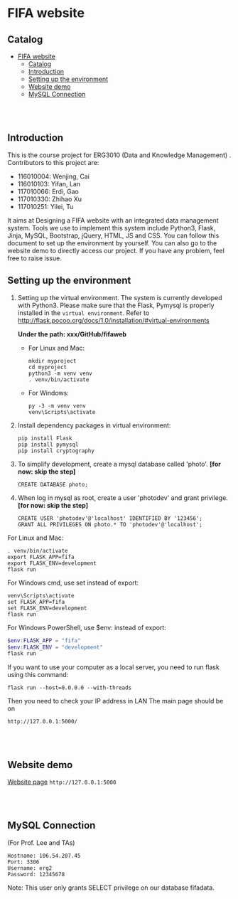 # FIFA website

## Catalog

- [FIFA website](#fifa-website)
  - [Catalog](#catalog)
  - [Introduction](#introduction)
  - [Setting up the environment](#setting-up-the-environment)
  - [Website demo](#website-demo)
  - [MySQL Connection](#mysql-connection)

<br>

<br>

## Introduction

This is the course project for ERG3010 (Data and Knowledge Management) . Contributors to this project are:

- 116010004: Wenjing, Cai
- 116010103: Yifan, Lan
- 117010066: Erdi, Gao
- 117010330: Zhihao Xu
- 117010251: Yilei, Tu

It aims at Designing a FIFA website with an integrated data management system. Tools we use to implement this system include Python3, Flask,  Jinja, MySQL, Bootstrap, jQuery, HTML, JS and CSS. You can follow this document to set up the environment by yourself. You can also go to the website demo to directly access our project. If you have any problem, feel free to raise issue.

## Setting up the environment

1. Setting up the virtual environment. The system is currently developed with Python3. Please make sure that the Flask, Pymysql is properly installed in the `virtual environment`. Refer to <http://flask.pocoo.org/docs/1.0/installation/#virtual-environments>

   **Under the path: xxx/GitHub/fifaweb** 

   - For Linux and Mac:

     ```
     mkdir myproject
     cd myproject
     python3 -m venv venv
     . venv/bin/activate
     ```

   - For Windows:

     ```
     py -3 -m venv venv
     venv\Scripts\activate
     ```

2. Install dependency packages in virtual environment:

   ```
   pip install Flask
   pip install pymysql
   pip install cryptography
   ```

3. To simplify development, create a mysql database called 'photo'. **[for now: skip the step]**

   ```
   CREATE DATABASE photo;
   ```

4. When log in mysql as root, create a  user 'photodev' and grant privilege.**[for now: skip the step]**

   ```
   CREATE USER 'photodev'@'localhost' IDENTIFIED BY '123456';
   GRANT ALL PRIVILEGES ON photo.* TO 'photodev'@'localhost';
   ```


For Linux and Mac:

```shell
. venv/bin/activate
export FLASK_APP=fifa
export FLASK_ENV=development
flask run
```

For Windows cmd, use set instead of export:

```
venv\Scripts\activate
set FLASK_APP=fifa
set FLASK_ENV=development
flask run
```

For Windows PowerShell, use $env: instead of export:

```powershell
$env:FLASK_APP = "fifa"
$env:FLASK_ENV = "development"
flask run
```

If you want to use your computer as a local server, you need to run flask using this command:

```shell
flask run --host=0.0.0.0 --with-threads
```
Then you need to check your IP address in LAN
The main page should be on

```http
http://127.0.0.1:5000/
```





<br>

<br>

## Website demo 

[Website page](http://127.0.0.1:5000/)
`http://127.0.0.1:5000`

<br>

<br>


## MySQL Connection 
(For Prof. Lee and TAs)
```
Hostname: 106.54.207.45
Port: 3306
Username: erg2
Password: 12345678
```
Note: This user only grants SELECT privilege on our database fifadata.
